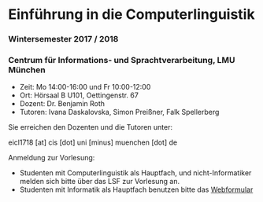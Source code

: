 # Einführung in die Computerlinguistik
### Wintersemester 2017 / 2018
### Centrum für Informations- und Sprachtverarbeitung, LMU München

 - Zeit: Mo 14:00-16:00 und Fr 10:00-12:00
 - Ort: Hörsaal B U101, Oettingenstr. 67
 - Dozent: Dr. Benjamin Roth
 - Tutoren: Ivana Daskalovska, Simon Preißner, Falk Spellerberg

Sie erreichen den Dozenten und die Tutoren unter:

eicl1718 [at] cis [dot] uni [minus] muenchen [dot] de

Anmeldung zur Vorlesung:
 - Studenten mit Computerlinguistik als Hauptfach, und nicht-Informatiker melden sich bitte über das LSF zur Vorlesung an.
 - Studenten mit Informatik als Hauptfach benutzen bitte das [Webformular](https://goo.gl/forms/EouFfG1fnDCNAxoC3)

